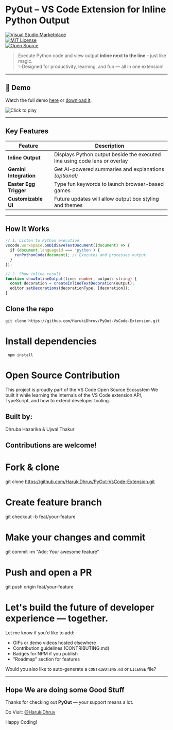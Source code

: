 #  PyOut – VS Code Extension for Inline Python Output

[![Visual Studio Marketplace](https://img.shields.io/badge/VSCode-PyOut-blue?logo=visualstudiocode)](https://marketplace.visualstudio.com/)  
[![MIT License](https://img.shields.io/github/license/HarukiDhruv/PyOut-VsCode-Extension)](LICENSE)  
[![Open Source](https://img.shields.io/badge/Open%20Source-Contribution%20Welcome-brightgreen)](https://github.com/HarukiDhruv/PyOut-VsCode-Extension/issues)

>  Execute Python code and view output **inline next to the line** – just like magic.  
> ✨Designed for productivity, learning, and fun — all in one extension!

---

## 🎥 Demo

Watch the full demo [here](./assets/demo.mp4) or [download it](./assests/demo.mp4).

![Click to play](https://img.shields.io/badge/Watch-Demo-blue?logo=playstation)


---

##  Key Features

| Feature                   | Description                                                                 |
|---------------------------|-----------------------------------------------------------------------------|
|  **Inline Output**        | Displays Python output beside the executed line using code lens or overlay  |
|  **Gemini Integration**   | Get AI-powered summaries and explanations *(optional)*                      |
|  **Easter Egg Trigger**   | Type fun keywords to launch browser-based games                             |             
|  **Customizable UI**      | Future updates will allow output box styling and themes                     |

---

##  How It Works

```ts
// 1. Listen to Python execution
vscode.workspace.onDidSaveTextDocument((document) => {
  if (document.languageId === 'python') {
    runPythonCode(document); // Executes and processes output
  }
});

// 2. Show inline result
function showInlineOutput(line: number, output: string) {
  const decoration = createInlineTextDecoration(output);
  editor.setDecorations(decorationType, [decoration]);
}
```

## Clone the repo
```git clone https://github.com/HarukiDhruv/PyOut-VsCode-Extension.git ```

# Install dependencies
```cd PyOut-VsCode-Extension
 npm install
```

# Open Source Contribution
This project is proudly part of the VS Code Open Source Ecosystem 
We built it while learning the internals of the VS Code extension API, TypeScript, and how to extend developer tooling.

## Built by:
Dhruba Hazarika & Ujwal Thakur 

## Contributions are welcome!

# Fork & clone
git clone https://github.com/HarukiDhruv/PyOut-VsCode-Extension.git

# Create feature branch
git checkout -b feat/your-feature

# Make your changes and commit
git commit -m "Add: Your awesome feature"

# Push and open a PR
git push origin feat/your-feature

# Let's build the future of developer experience — together.

Let me know if you'd like to add:
- GIFs or demo videos hosted elsewhere
- Contribution guidelines (CONTRIBUTING.md)
- Badges for NPM if you publish
- “Roadmap” section for features

Would you also like to auto-generate a `CONTRIBUTING.md` or `LICENSE` file?

---

## Hope We are doing some Good Stuff

Thanks for checking out **PyOut** — your support means a lot.

Do Visit:  [@HarukiDhruv](https://github.com/HarukiDhruv) 

Happy Coding! 


